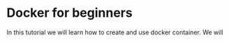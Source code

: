 # Docker for beginners 

In this tutorial we will learn how to create and use docker container. We will 